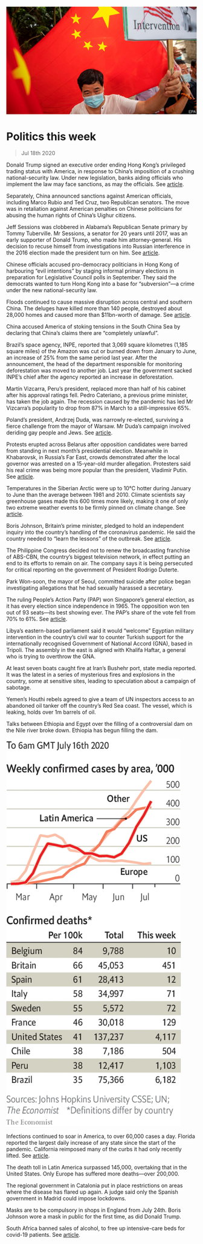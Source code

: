 ![](./images/20200718_WWP003_0.jpg)

# Politics this week

> Jul 18th 2020

Donald Trump signed an executive order ending Hong Kong’s privileged trading status with America, in response to China’s imposition of a crushing national-security law. Under new legislation, banks aiding officials who implement the law may face sanctions, as may the officials. See [article](https://www.economist.com//china/2020/07/18/why-business-in-hong-kong-should-be-worried).

Separately, China announced sanctions against American officials, including Marco Rubio and Ted Cruz, two Republican senators. The move was in retaliation against American penalties on Chinese politicians for abusing the human rights of China’s Uighur citizens.

Jeff Sessions was clobbered in Alabama’s Republican Senate primary by Tommy Tuberville. Mr Sessions, a senator for 20 years until 2017, was an early supporter of Donald Trump, who made him attorney-general. His decision to recuse himself from investigations into Russian interference in the 2016 election made the president turn on him. See [article](https://www.economist.com//united-states/2020/07/18/donald-trump-ends-the-career-of-his-former-chief-ideologue-jeff-sessions).

Chinese officials accused pro-democracy politicians in Hong Kong of harbouring “evil intentions” by staging informal primary elections in preparation for Legislative Council polls in September. They said the democrats wanted to turn Hong Kong into a base for “subversion”—a crime under the new national-security law.

Floods continued to cause massive disruption across central and southern China. The deluges have killed more than 140 people, destroyed about 28,000 homes and caused more than $11bn-worth of damage. See [article](https://www.economist.com//china/2020/07/18/central-and-southern-china-are-being-ravaged-by-floods).

China accused America of stoking tensions in the South China Sea by declaring that China’s claims there are “completely unlawful”.

Brazil’s space agency, INPE, reported that 3,069 square kilometres (1,185 square miles) of the Amazon was cut or burned down from January to June, an increase of 25% from the same period last year. After the announcement, the head of the department responsible for monitoring deforestation was moved to another job. Last year the government sacked INPE’s chief after the agency reported an increase in deforestation.

Martín Vizcarra, Peru’s president, replaced more than half of his cabinet after his approval ratings fell. Pedro Cateriano, a previous prime minister, has taken the job again. The recession caused by the pandemic has led Mr Vizcarra’s popularity to drop from 87% in March to a still-impressive 65%.

Poland’s president, Andrzej Duda, was narrowly re-elected, surviving a fierce challenge from the mayor of Warsaw. Mr Duda’s campaign involved deriding gay people and Jews. See [article](https://www.economist.com//leaders/2020/07/18/a-nasty-election-in-poland).

Protests erupted across Belarus after opposition candidates were barred from standing in next month’s presidential election. Meanwhile in Khabarovsk, in Russia’s Far East, crowds demonstrated after the local governor was arrested on a 15-year-old murder allegation. Protesters said his real crime was being more popular than the president, Vladimir Putin. See [article](https://www.economist.com//europe/2020/07/18/an-unlikely-local-hero-in-russias-far-east).

Temperatures in the Siberian Arctic were up to 10°C hotter during January to June than the average between 1981 and 2010. Climate scientists say greenhouse gases made this 600 times more likely, making it one of only two extreme weather events to be firmly pinned on climate change. See [article](https://www.economist.com//science-and-technology/2020/07/15/siberias-heatwave-would-not-have-happened-without-climate-change).

Boris Johnson, Britain’s prime minister, pledged to hold an independent inquiry into the country’s handling of the coronavirus pandemic. He said the country needed to “learn the lessons” of the outbreak. See [article](https://www.economist.com//britain/2020/07/18/how-centralisation-impeded-britains-covid-19-response).

The Philippine Congress decided not to renew the broadcasting franchise of ABS-CBN, the country’s biggest television network, in effect putting an end to its efforts to remain on air. The company says it is being persecuted for critical reporting on the government of President Rodrigo Duterte.

Park Won-soon, the mayor of Seoul, committed suicide after police began investigating allegations that he had sexually harassed a secretary.

The ruling People’s Action Party (PAP) won Singapore’s general election, as it has every election since independence in 1965. The opposition won ten out of 93 seats—its best showing ever. The PAP’s share of the vote fell from 70% to 61%. See [article](https://www.economist.com//asia/2020/07/18/why-so-many-singaporeans-voted-for-the-opposition).

Libya’s eastern-based parliament said it would “welcome” Egyptian military intervention in the country’s civil war to counter Turkish support for the internationally recognised Government of National Accord (GNA), based in Tripoli. The assembly in the east is aligned with Khalifa Haftar, a general who is trying to overthrow the GNA.

At least seven boats caught fire at Iran’s Bushehr port, state media reported. It was the latest in a series of mysterious fires and explosions in the country, some at sensitive sites, leading to speculation about a campaign of sabotage. 

Yemen’s Houthi rebels agreed to give a team of UN inspectors access to an abandoned oil tanker off the country’s Red Sea coast. The vessel, which is leaking, holds over 1m barrels of oil.

Talks between Ethiopia and Egypt over the filling of a controversial dam on the Nile river broke down. Ethiopia has begun filling the dam.

![](./images/20200718_WWC018.png)

Infections continued to soar in America, to over 60,000 cases a day. Florida reported the largest daily increase of any state since the start of the pandemic. California reimposed many of the curbs it had only recently lifted. See [article](https://www.economist.com//united-states/2020/07/18/america-is-in-the-midst-of-an-extraordinary-surge-of-covid-19).

The death toll in Latin America surpassed 145,000, overtaking that in the United States. Only Europe has suffered more deaths—over 200,000.

The regional government in Catalonia put in place restrictions on areas where the disease has flared up again. A judge said only the Spanish government in Madrid could impose lockdowns.

Masks are to be compulsory in shops in England from July 24th. Boris Johnson wore a mask in public for the first time, as did Donald Trump.

South Africa banned sales of alcohol, to free up intensive-care beds for covid-19 patients. See [article](https://www.economist.com//middle-east-and-africa/2020/07/18/south-africa-bans-alcohol-sales).